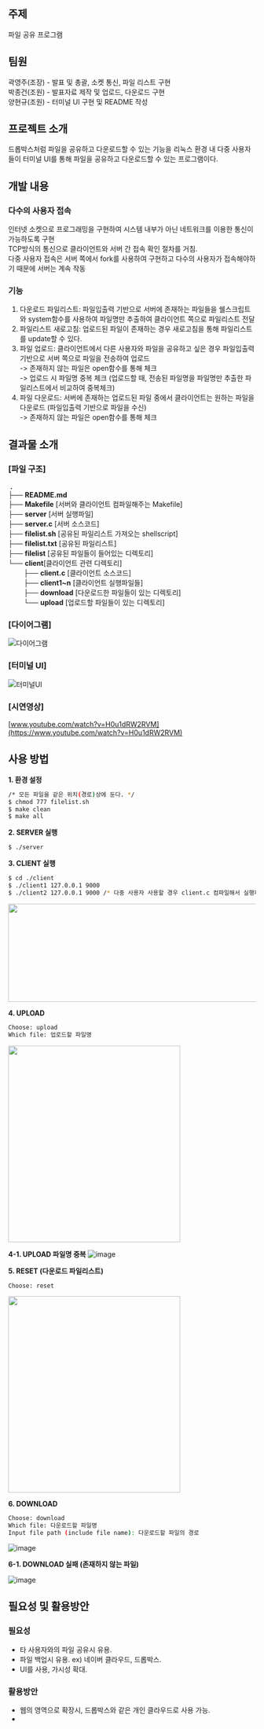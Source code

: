 ## 주제
파일 공유 프로그램

## 팀원
곽영주(조장) - 발표 및 총괄, 소켓 통신, 파일 리스트 구현<br>
박종건(조원) - 발표자료 제작 및 업로드, 다운로드 구현<br>
양현규(조원) - 터미널 UI 구현 및 README 작성<br>

## 프로젝트 소개
드롭박스처럼 파일을 공유하고 다운로드할 수 있는 기능을 리눅스 환경 내 다중 사용자들이 터미널 UI를 통해 파일을 공유하고 다운로드할 수 있는 프로그램이다.<br>

## 개발 내용

### 다수의 사용자 접속
인터넷 소켓으로 프로그래밍을 구현하여 시스템 내부가 아닌 네트워크를 이용한 통신이 가능하도록 구현<br>
TCP방식의 통신으로 클라이언트와 서버 간 접속 확인 절차를 거침.<br>
다중 사용자 접속은 서버 쪽에서 fork를 사용하여 구현하고 다수의 사용자가 접속해야하기 때문에 서버는 계속 작동<br>

### 기능
1. 다운로드 파일리스트: 파일입출력 기반으로 서버에 존재하는 파일들을 쉘스크립트와 system함수를 사용하여 파일명만 추출하여 클라이언트 쪽으로 파일리스트 전달<br>
2. 파일리스트 새로고침: 업로드된 파일이 존재하는 경우 새로고침을 통해 파일리스트를 update할 수 있다.<br>
3. 파일 업로드: 클라이언트에서 다른 사용자와 파일을 공유하고 싶은 경우 파일입출력 기반으로 서버 쪽으로 파일을 전송하여 업로드<br>
-> 존재하지 않는 파일은 open함수를 통해 체크<br>
-> 업로드 시 파일명 중복 체크 (업로드할 때, 전송된 파일명을 파일명만 추출한 파일리스트에서 비교하여 중복체크)<br>
4. 파일 다운로드: 서버에 존재하는 업로드된 파일 중에서 클라이언트는 원하는 파일을 다운로드 (파일입출력 기반으로 파일을 수신)<br>
-> 존재하지 않는 파일은 open함수를 통해 체크<br>

## 결과물 소개

### [파일 구조]
&nbsp;**.**<br>
├── **README.md**<br>
├── **Makefile** [서버와 클라이언트 컴파일해주는 Makefile]<br>
├── **server** [서버 실행파일]<br>
├── **server.c** [서버 소스코드]<br>
├── **filelist.sh** [공유된 파일리스트 가져오는 shellscript]<br>
├── **filelist.txt** [공유된 파일리스트]<br>
├── **filelist** [공유된 파일들이 들어있는 디렉토리]<br>
└── **client**[클라이언트 관련 디렉토리]<br>
&nbsp;&nbsp;&nbsp;&nbsp;&nbsp;&nbsp;&nbsp;&nbsp;├── **client.c** [클라이언트 소스코드]<br>
&nbsp;&nbsp;&nbsp;&nbsp;&nbsp;&nbsp;&nbsp;&nbsp;├── **client1~n** [클라이언트 실행파일들]<br>
&nbsp;&nbsp;&nbsp;&nbsp;&nbsp;&nbsp;&nbsp;&nbsp;├── **download** [다운로드한 파일들이 있는 디렉토리]<br>
&nbsp;&nbsp;&nbsp;&nbsp;&nbsp;&nbsp;&nbsp;&nbsp;└── **upload** [업로드할 파일들이 있는 디렉토리]<br>

### [다이어그램]

![다이어그램](https://user-images.githubusercontent.com/77434165/144417835-3db4fbdc-3654-4eac-aaa4-15a5c23810a3.png)

### [터미널 UI]

![터미널UI](https://user-images.githubusercontent.com/77434165/144418518-c8d85cd0-e69b-4794-87e2-73d77e05b074.png)

### [시연영상]

[www.youtube.com/watch?v=H0u1dRW2RVM](https://www.youtube.com/watch?v=H0u1dRW2RVM)

## 사용 방법

**1. 환경 설정**
```bash
/* 모든 파일을 같은 위치(경로)상에 둔다. */
$ chmod 777 filelist.sh
$ make clean
$ make all
```

**2. SERVER 실행**
```bash
$ ./server
```

**3. CLIENT 실행**
```bash
$ cd ./client
$ ./client1 127.0.0.1 9000
$ ./client2 127.0.0.1 9000 /* 다중 사용자 사용할 경우 client.c 컴파일해서 실행파일 생성 */
```
<img src="https://user-images.githubusercontent.com/70936623/144375410-08a47427-58e6-40f4-8ad4-a3d9731221af.PNG" width="600" height="200"/>

**4. UPLOAD**
```bash
Choose: upload
Which file: 업로드할 파일명
```
<img src="https://user-images.githubusercontent.com/70936623/144376340-6b1e956c-6a2c-406f-a139-52f76aeda3ff.PNG" width="350" height="400"/>

**4-1. UPLOAD 파일명 중복**
![image](https://user-images.githubusercontent.com/77434165/144420290-8ac8a500-9a84-49fd-8989-e5b7121acc24.png)

**5. RESET (다운로드 파일리스트)**
```bash
Choose: reset
```
<img src="https://user-images.githubusercontent.com/70936623/144375864-e8c9aede-d6b8-459a-855a-bca85a966237.PNG" width="350" height="400"/>

**6. DOWNLOAD**
```bash
Choose: download
Which file: 다운로드할 파일명
Input file path (include file name): 다운로드할 파일의 경로
```
![image](https://user-images.githubusercontent.com/77434165/144420904-e6297489-7520-4287-abf8-239bf9f8cc17.png)

**6-1. DOWNLOAD 실패 (존재하지 않는 파일)**  

![image](https://user-images.githubusercontent.com/77434165/144421096-8c5ef287-7693-468b-a1c7-3ca5788db675.png)

## 필요성 및 활용방안

### 필요성
- 타 사용자와의 파일 공유시 유용.
- 파일 백업시 유용. ex) 네이버 클라우드, 드롭박스.
- UI를 사용, 가시성 확대.

### 활용방안
- 웹의 영역으로 확장시, 드롭박스와 같은 개인 클라우드로 사용 가능.
- 
